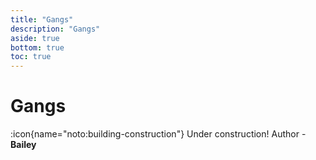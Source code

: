 ```yaml
---
title: "Gangs"
description: "Gangs"
aside: true
bottom: true
toc: true
---
```


# Gangs

:icon{name="noto:building-construction"} Under construction! Author - **Bailey**